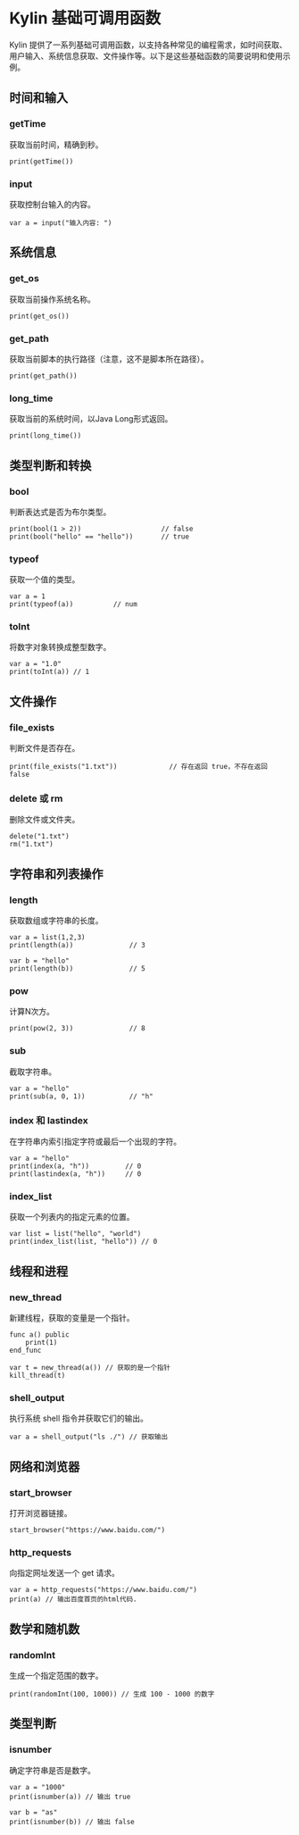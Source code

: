 # Kylin 基础可调用函数

Kylin 提供了一系列基础可调用函数，以支持各种常见的编程需求，如时间获取、用户输入、系统信息获取、文件操作等。以下是这些基础函数的简要说明和使用示例。

## 时间和输入

### getTime
获取当前时间，精确到秒。
```kylin
print(getTime())
```

### input
获取控制台输入的内容。
```kylin
var a = input("输入内容: ")
```

## 系统信息

### get_os
获取当前操作系统名称。
```kylin
print(get_os())
```

### get_path
获取当前脚本的执行路径（注意，这不是脚本所在路径）。
```kylin
print(get_path())
```

### long_time
获取当前的系统时间，以Java Long形式返回。
```kylin
print(long_time())
```

## 类型判断和转换

### bool
判断表达式是否为布尔类型。
```kylin
print(bool(1 > 2))                    // false
print(bool("hello" == "hello"))       // true
```

### typeof
获取一个值的类型。
```kylin
var a = 1
print(typeof(a))          // num
```

### toInt
将数字对象转换成整型数字。
```kylin
var a = "1.0"
print(toInt(a)) // 1
```

## 文件操作

### file_exists
判断文件是否存在。
```kylin
print(file_exists("1.txt"))             // 存在返回 true，不存在返回 false
```

### delete 或 rm
删除文件或文件夹。
```kylin
delete("1.txt")
rm("1.txt")
```

## 字符串和列表操作

### length
获取数组或字符串的长度。
```kylin
var a = list(1,2,3)
print(length(a))              // 3

var b = "hello"
print(length(b))              // 5
```

### pow
计算N次方。
```kylin
print(pow(2, 3))              // 8
```

### sub
截取字符串。
```kylin
var a = "hello"
print(sub(a, 0, 1))           // "h"
```

### index 和 lastindex
在字符串内索引指定字符或最后一个出现的字符。
```kylin
var a = "hello"
print(index(a, "h"))         // 0
print(lastindex(a, "h"))     // 0
```

### index_list
获取一个列表内的指定元素的位置。
```kylin
var list = list("hello", "world")
print(index_list(list, "hello")) // 0
```

## 线程和进程

### new_thread
新建线程，获取的变量是一个指针。
```kylin
func a() public
    print(1)
end_func

var t = new_thread(a()) // 获取的是一个指针
kill_thread(t)
```

### shell_output
执行系统 shell 指令并获取它们的输出。
```kylin
var a = shell_output("ls ./") // 获取输出
```

## 网络和浏览器

### start_browser
打开浏览器链接。
```kylin
start_browser("https://www.baidu.com/")
```

### http_requests
向指定网址发送一个 get 请求。
```kylin
var a = http_requests("https://www.baidu.com/")
print(a) // 输出百度首页的html代码.
```

## 数学和随机数

### randomInt
生成一个指定范围的数字。
```kylin
print(randomInt(100, 1000)) // 生成 100 - 1000 的数字
```

## 类型判断

### isnumber
确定字符串是否是数字。
```kylin
var a = "1000"
print(isnumber(a)) // 输出 true

var b = "as"
print(isnumber(b)) // 输出 false
```
